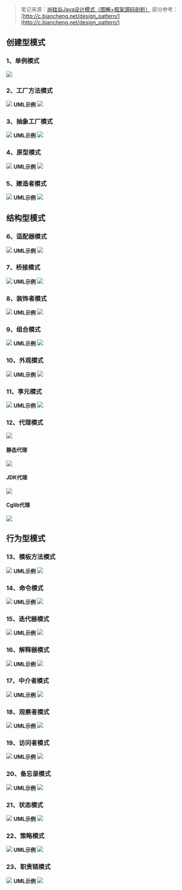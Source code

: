 > 笔记来源：[尚硅谷Java设计模式（图解+框架源码剖析）](https://www.bilibili.com/video/BV1G4411c7N4)
> 部分参考： [http://c.biancheng.net/design_pattern/](http://c.biancheng.net/design_pattern/)

## 创建型模式
### 1、单例模式
![](https://cdn.nlark.com/yuque/0/2022/gif/21564214/1643246759405-06847902-2a20-4f0a-ad51-4c8d9594db53.gif#clientId=ub83aecae-99ef-4&crop=0&crop=0&crop=1&crop=1&from=paste&id=uca5f3467&margin=%5Bobject%20Object%5D&originHeight=472&originWidth=550&originalType=url&ratio=1&rotation=0&showTitle=false&status=done&style=none&taskId=u92679a82-3e78-43de-b63c-eca383c2662&title=)
### 2、工厂方法模式
![](https://cdn.nlark.com/yuque/0/2022/gif/21564214/1643246900424-2ad5ddb9-7e42-46fc-9b03-d07043845902.gif#clientId=ub83aecae-99ef-4&crop=0&crop=0&crop=1&crop=1&from=paste&id=uf042149b&margin=%5Bobject%20Object%5D&originHeight=340&originWidth=750&originalType=url&ratio=1&rotation=0&showTitle=false&status=done&style=none&taskId=u927d3cb4-20a4-46c9-bdc0-f4bc1ffb77f&title=)
**UML示例**
![](https://cdn.nlark.com/yuque/0/2022/gif/21564214/1643249724423-a6471a5e-dec9-4fd1-8b56-cf2f5b0259a7.gif#clientId=ub83aecae-99ef-4&crop=0&crop=0&crop=1&crop=1&from=paste&id=ud216b712&margin=%5Bobject%20Object%5D&originHeight=347&originWidth=680&originalType=url&ratio=1&rotation=0&showTitle=false&status=done&style=none&taskId=uf49bd9c1-2b80-4b0f-9c6e-96e15e97fe4&title=)
### 3、抽象工厂模式
![](https://cdn.nlark.com/yuque/0/2022/gif/21564214/1643246939863-c89aa56a-0500-46d2-a7a9-e7e4d8c2fe3b.gif#clientId=ub83aecae-99ef-4&crop=0&crop=0&crop=1&crop=1&from=paste&id=uf0c5fd40&margin=%5Bobject%20Object%5D&originHeight=576&originWidth=580&originalType=url&ratio=1&rotation=0&showTitle=false&status=done&style=none&taskId=u4bffba2f-50ab-409a-a049-e29527e6fc6&title=)
**UML示例**
![](https://cdn.nlark.com/yuque/0/2022/gif/21564214/1643249754438-0a3f4c75-a02b-4cfb-acdd-916a24cb40ab.gif#clientId=ub83aecae-99ef-4&crop=0&crop=0&crop=1&crop=1&from=paste&id=uf9b4ae60&margin=%5Bobject%20Object%5D&originHeight=623&originWidth=620&originalType=url&ratio=1&rotation=0&showTitle=false&status=done&style=none&taskId=u204bdc4e-7bdc-485d-aeb1-871a8760ba7&title=)
### 4、原型模式
![](https://www.yuque.com/api/filetransfer/images?url=https%3A%2F%2Fi.loli.net%2F2021%2F10%2F15%2F3InmGRD5MyAQcPY.png&sign=1d548ea188d30e6cf21d30479b6eb0e65ef5396f376b2901a9783c60a208fafb#crop=0&crop=0&crop=1&crop=1&from=url&id=dmrBL&margin=%5Bobject%20Object%5D&originHeight=300&originWidth=616&originalType=binary&ratio=1&rotation=0&showTitle=false&status=done&style=none&title=)
**UML示例**
![](https://www.yuque.com/api/filetransfer/images?url=https%3A%2F%2Fi.loli.net%2F2021%2F10%2F15%2FFHOxv9EUD3hAR2T.png&sign=c7c79d578322349c388ef4da66c361c16d8e543e4950de9341c7ecd3a81ddd10#crop=0&crop=0&crop=1&crop=1&from=url&id=gJDxT&margin=%5Bobject%20Object%5D&originHeight=414&originWidth=322&originalType=binary&ratio=1&rotation=0&showTitle=false&status=done&style=none&title=)
### 5、建造者模式
![](https://www.yuque.com/api/filetransfer/images?url=https%3A%2F%2Fi.loli.net%2F2021%2F10%2F16%2FVXpDf2YsJBOPTez.png&sign=21c0d06bb433485edd351f52b51ec7e07a8a23b803b86ac164f8dfab2425b6f6#crop=0&crop=0&crop=1&crop=1&from=url&id=m8Xwy&margin=%5Bobject%20Object%5D&originHeight=357&originWidth=690&originalType=binary&ratio=1&rotation=0&showTitle=false&status=done&style=none&title=)
**UML示例**
![](https://www.yuque.com/api/filetransfer/images?url=https%3A%2F%2Fi.loli.net%2F2021%2F10%2F16%2Fnq5zE1HsDyJuwer.png&sign=2742d72b7f18b634008856a5c947d98f5b19fe70a388a757010e899812e5650f#crop=0&crop=0&crop=1&crop=1&from=url&id=zaWBr&margin=%5Bobject%20Object%5D&originHeight=599&originWidth=816&originalType=binary&ratio=1&rotation=0&showTitle=false&status=done&style=none&title=)
## 结构型模式

### 6、适配器模式

![](https://cdn.nlark.com/yuque/0/2022/gif/21564214/1643247645294-e86f5012-d4e3-4914-b8e7-80785cb882ed.gif#clientId=ub83aecae-99ef-4&crop=0&crop=0&crop=1&crop=1&from=paste&id=uaaac2b0e&margin=%5Bobject%20Object%5D&originHeight=276&originWidth=570&originalType=url&ratio=1&rotation=0&showTitle=false&status=done&style=none&taskId=u6d13cf07-abdd-41c0-b020-9ef2af4e02c&title=)
**UML示例**
![](https://www.yuque.com/api/filetransfer/images?url=https%3A%2F%2Fi.loli.net%2F2021%2F10%2F18%2F9Pb8Lsv2Ol7zgui.png&sign=56b614d6bf6667f4058b7dd0d2fedcacbca48fbae320823efff8477b914901a6#crop=0&crop=0&crop=1&crop=1&from=url&id=JULTS&margin=%5Bobject%20Object%5D&originHeight=376&originWidth=578&originalType=binary&ratio=1&rotation=0&showTitle=false&status=done&style=none&title=)
### 7、桥接模式
![](https://www.yuque.com/api/filetransfer/images?url=https%3A%2F%2Fi.loli.net%2F2021%2F10%2F20%2FWBDYcv4ih3qTRm5.png&sign=c0df46fb5c46342d74332d1baa179442e475329c41f56044ed7112b36733e210#crop=0&crop=0&crop=1&crop=1&from=url&id=OOr4q&margin=%5Bobject%20Object%5D&originHeight=336&originWidth=781&originalType=binary&ratio=1&rotation=0&showTitle=false&status=done&style=none&title=)
**UML示例**
![](https://www.yuque.com/api/filetransfer/images?url=https%3A%2F%2Fi.loli.net%2F2021%2F10%2F20%2F4fFRSVWwzLcNdUi.png&sign=a2f461d5c138943125e387f33d7a448c5f699ad8cf5922dd6472d7adce5a6bff#crop=0&crop=0&crop=1&crop=1&from=url&id=pKsAN&margin=%5Bobject%20Object%5D&originHeight=551&originWidth=881&originalType=binary&ratio=1&rotation=0&showTitle=false&status=done&style=none&title=)
### 8、装饰者模式
![](https://www.yuque.com/api/filetransfer/images?url=https%3A%2F%2Fi.loli.net%2F2021%2F10%2F23%2F9Zz6G4VrQJ2EaHh.png&sign=23955b164963f92ae20725e46a2560b8ee965bb561d2aac0f0c7af77b60b6b6d#crop=0&crop=0&crop=1&crop=1&from=url&id=QA7rG&margin=%5Bobject%20Object%5D&originHeight=415&originWidth=693&originalType=binary&ratio=1&rotation=0&showTitle=false&status=done&style=none&title=)
**UML示例**
![](https://www.yuque.com/api/filetransfer/images?url=https%3A%2F%2Fi.loli.net%2F2021%2F10%2F23%2FJGufy6b1i8FTg47.png&sign=270b268172b66dbe2318c50bb0790189ff336b61c97e04cde8bab04cb117b694#crop=0&crop=0&crop=1&crop=1&from=url&id=jZIwn&margin=%5Bobject%20Object%5D&originHeight=579&originWidth=1110&originalType=binary&ratio=1&rotation=0&showTitle=false&status=done&style=none&title=)
### 9、组合模式
![](https://www.yuque.com/api/filetransfer/images?url=https%3A%2F%2Fimg2020.cnblogs.com%2Fblog%2F2364648%2F202110%2F2364648-20211024161912303-1783484739.jpg&sign=0c35e6ae4a20c38522347c89a38131dccc632643d62a93ecc97567a65f542fd3#crop=0&crop=0&crop=1&crop=1&from=url&id=NhN99&margin=%5Bobject%20Object%5D&originHeight=426&originWidth=1146&originalType=binary&ratio=1&rotation=0&showTitle=false&status=done&style=none&title=)
**UML示例**
![](https://www.yuque.com/api/filetransfer/images?url=https%3A%2F%2Fi.loli.net%2F2021%2F10%2F23%2FsR46tbZn8ydgM53.png&sign=ca17574ebe40b31f129d928d53f4d2ec3466cd043ec4d3f06fab0ac3084f5b5c#crop=0&crop=0&crop=1&crop=1&from=url&id=F9ybW&margin=%5Bobject%20Object%5D&originHeight=559&originWidth=1267&originalType=binary&ratio=1&rotation=0&showTitle=false&status=done&style=none&title=)
### 10、外观模式
![](https://www.yuque.com/api/filetransfer/images?url=https%3A%2F%2Fi.loli.net%2F2021%2F10%2F27%2Fq8lHi1rwvszZjpW.png&sign=68d5e09fd1c5b4b02dcab1715a9d05abd5299e44d290b2db9b557b77c835b1ac#crop=0&crop=0&crop=1&crop=1&from=url&id=SLLj0&margin=%5Bobject%20Object%5D&originHeight=352&originWidth=469&originalType=binary&ratio=1&rotation=0&showTitle=false&status=done&style=none&title=)
**UML示例**
![](https://www.yuque.com/api/filetransfer/images?url=https%3A%2F%2Fi.loli.net%2F2021%2F10%2F27%2Fsi6uGzN74XrT25U.png&sign=289894c15f425cf2d024dd7a838cfffb58c74d45b3ae48ffdf644e1b300ae246#crop=0&crop=0&crop=1&crop=1&from=url&id=RC0RU&margin=%5Bobject%20Object%5D&originHeight=662&originWidth=1266&originalType=binary&ratio=1&rotation=0&showTitle=false&status=done&style=none&title=)
### 11、享元模式
![](https://www.yuque.com/api/filetransfer/images?url=https%3A%2F%2Fi.loli.net%2F2021%2F12%2F03%2FHz19BA8xrEk4LZF.png&sign=b2e4be70c7a30d256d964cd4f1f25bd0341965c760645c18cfd3876772469440#crop=0&crop=0&crop=1&crop=1&from=url&id=tBCM0&margin=%5Bobject%20Object%5D&originHeight=327&originWidth=687&originalType=binary&ratio=1&rotation=0&showTitle=false&status=done&style=none&title=)
**UML示例**
![](https://www.yuque.com/api/filetransfer/images?url=https%3A%2F%2Fs2.loli.net%2F2021%2F12%2F04%2FQMvt5Os3Fy2KHNi.png&sign=d20d49e6a0556c828fcfeb30aa56d19dd7e1e40ad73a75081bf89178c4e01ebc#crop=0&crop=0&crop=1&crop=1&from=url&id=a3MAG&margin=%5Bobject%20Object%5D&originHeight=781&originWidth=508&originalType=binary&ratio=1&rotation=0&showTitle=false&status=done&style=none&title=)
### 12、代理模式
![](https://www.yuque.com/api/filetransfer/images?url=https%3A%2F%2Fs2.loli.net%2F2021%2F12%2F08%2FMkpx2ge5R8GzoAv.png&sign=ffe5701946375f7a1fb73ca11f207012857e27033242819e46025fce345e5b75#crop=0&crop=0&crop=1&crop=1&from=url&id=q1MRl&margin=%5Bobject%20Object%5D&originHeight=291&originWidth=676&originalType=binary&ratio=1&rotation=0&showTitle=false&status=done&style=none&title=)
#### 静态代理
![](https://www.yuque.com/api/filetransfer/images?url=https%3A%2F%2Fs2.loli.net%2F2021%2F12%2F08%2FMk1nsGFtADowXmY.png&sign=6bf41bb0908d1cf85989f407795ecf39b095fe8b016199c29c108be68fa1511d#crop=0&crop=0&crop=1&crop=1&from=url&id=BtS0S&margin=%5Bobject%20Object%5D&originHeight=603&originWidth=576&originalType=binary&ratio=1&rotation=0&showTitle=false&status=done&style=none&title=)
#### JDK代理
![](https://www.yuque.com/api/filetransfer/images?url=https%3A%2F%2Fs2.loli.net%2F2021%2F12%2F08%2FTUNlHKZL4jVabDg.png&sign=079f43d9ce8d1cf4b665e432ac6acc0ffec7d8a10c5dd920b9d4e64c8264bb2b#crop=0&crop=0&crop=1&crop=1&from=url&id=kG1Li&margin=%5Bobject%20Object%5D&originHeight=578&originWidth=840&originalType=binary&ratio=1&rotation=0&showTitle=false&status=done&style=none&title=)
#### Cglib代理
![](https://www.yuque.com/api/filetransfer/images?url=https%3A%2F%2Fs2.loli.net%2F2021%2F12%2F10%2FjMtwO2nBWPRurlh.png&sign=67574eca05dbecda01ad1c00880eedf026d0253d1baabb5eb41ccc0e253631ae#crop=0&crop=0&crop=1&crop=1&from=url&id=YxRue&margin=%5Bobject%20Object%5D&originHeight=453&originWidth=739&originalType=binary&ratio=1&rotation=0&showTitle=false&status=done&style=none&title=)


## 行为型模式
### 13、模板方法模式
![](https://www.yuque.com/api/filetransfer/images?url=https%3A%2F%2Fs2.loli.net%2F2021%2F12%2F11%2FKVIQaesAmLcFvEn.png&sign=2235f19ac123aa17c619318ee69849940e8f87ed86ede6bb396261b38928eeac#crop=0&crop=0&crop=1&crop=1&from=url&id=NzhCv&margin=%5Bobject%20Object%5D&originHeight=549&originWidth=815&originalType=binary&ratio=1&rotation=0&showTitle=false&status=done&style=none&title=)
**UML示例**
![](https://www.yuque.com/api/filetransfer/images?url=https%3A%2F%2Fs2.loli.net%2F2021%2F12%2F11%2F73K2nOj51xAUrFW.png&sign=09cd3f22efead4702d0df2717de6ccd73fecc8886e17abd4423365a8896e0244#crop=0&crop=0&crop=1&crop=1&from=url&id=X5WZI&margin=%5Bobject%20Object%5D&originHeight=525&originWidth=793&originalType=binary&ratio=1&rotation=0&showTitle=false&status=done&style=none&title=)
### 14、命令模式
![](https://www.yuque.com/api/filetransfer/images?url=https%3A%2F%2Fs2.loli.net%2F2021%2F12%2F17%2F7cvjqkWQHVACBpm.png&sign=a874b4650acc942c4d4f79299a03e945ef1c9448d5f2d913dff8c808cc607e71#crop=0&crop=0&crop=1&crop=1&from=url&id=QGRRr&margin=%5Bobject%20Object%5D&originHeight=354&originWidth=741&originalType=binary&ratio=1&rotation=0&showTitle=false&status=done&style=none&title=)
**UML示例**
![](https://www.yuque.com/api/filetransfer/images?url=https%3A%2F%2Fs2.loli.net%2F2021%2F12%2F19%2FNHDpjsMEBWm4C2a.png&sign=3f4f5daaba1426e0bfcda60489b590015e6990316a39ec0bdb6fd701238da35e#crop=0&crop=0&crop=1&crop=1&from=url&id=WgJxv&margin=%5Bobject%20Object%5D&originHeight=768&originWidth=1477&originalType=binary&ratio=1&rotation=0&showTitle=false&status=done&style=none&title=)
### 15、迭代器模式
![](https://www.yuque.com/api/filetransfer/images?url=https%3A%2F%2Fs2.loli.net%2F2021%2F12%2F21%2Fl7VDa2W3zLqsEU1.png&sign=b875be5774902419ebfb1fc266a903517aa4670e0979bead3a1a13941c4ec2c6#crop=0&crop=0&crop=1&crop=1&from=url&id=p28Hz&margin=%5Bobject%20Object%5D&originHeight=611&originWidth=896&originalType=binary&ratio=1&rotation=0&showTitle=false&status=done&style=none&title=)
**UML示例**
![](https://www.yuque.com/api/filetransfer/images?url=https%3A%2F%2Fs2.loli.net%2F2021%2F12%2F31%2FPBlMDxTn5HKwQZG.png&sign=3d799512fc0af32dd8eb9f79266e92c9b5425cdf24f08a6f25bc01f80b1d9dad#crop=0&crop=0&crop=1&crop=1&from=url&id=y0T0U&margin=%5Bobject%20Object%5D&originHeight=687&originWidth=1515&originalType=binary&ratio=1&rotation=0&showTitle=false&status=done&style=none&title=)
### 16、解释器模式
![](https://www.yuque.com/api/filetransfer/images?url=https%3A%2F%2Fs2.loli.net%2F2022%2F01%2F15%2FkEWMS3rshKcTwOy.png&sign=59463994ff128ca5c7bb91d626f2f7bbf5ae1ef9a985db3c1cdf6dfa8c54bbe4#crop=0&crop=0&crop=1&crop=1&from=url&id=qQGmz&margin=%5Bobject%20Object%5D&originHeight=448&originWidth=704&originalType=binary&ratio=1&rotation=0&showTitle=false&status=done&style=none&title=)
**UML示例**
![](https://www.yuque.com/api/filetransfer/images?url=https%3A%2F%2Fs2.loli.net%2F2022%2F01%2F15%2F4AYWgaZBEDKCkOy.png&sign=67522588784899ae2cf1f4f1db85b8eec5aaad5fdda288525cde5f019d3f40b1#crop=0&crop=0&crop=1&crop=1&from=url&id=RcSf8&margin=%5Bobject%20Object%5D&originHeight=778&originWidth=1438&originalType=binary&ratio=1&rotation=0&showTitle=false&status=done&style=none&title=)
### 17、中介者模式
![](https://www.yuque.com/api/filetransfer/images?url=https%3A%2F%2Fs2.loli.net%2F2022%2F01%2F10%2Fs2D5wAxuHrq8oBY.png&sign=02a1af3be2455c299b45d9e973c4896afc3228dea2adea46e73c8e88a9382f11#crop=0&crop=0&crop=1&crop=1&from=url&id=Yv2jq&margin=%5Bobject%20Object%5D&originHeight=584&originWidth=982&originalType=binary&ratio=1&rotation=0&showTitle=false&status=done&style=none&title=)
**UML示例**
![](https://www.yuque.com/api/filetransfer/images?url=https%3A%2F%2Fs2.loli.net%2F2022%2F01%2F11%2Frm21eRG4saMuSZN.png&sign=8b1cf47dc8d7480c440dae6144634a1f1b7def96421381cfca242478651e0efa#crop=0&crop=0&crop=1&crop=1&from=url&id=czKMH&margin=%5Bobject%20Object%5D&originHeight=780&originWidth=1281&originalType=binary&ratio=1&rotation=0&showTitle=false&status=done&style=none&title=)
### 18、观察者模式
![](https://cdn.nlark.com/yuque/0/2022/gif/21564214/1643248306872-dc5522e4-c5b1-4249-b202-8b0372872e31.gif#clientId=ub83aecae-99ef-4&crop=0&crop=0&crop=1&crop=1&from=paste&id=ud6213319&margin=%5Bobject%20Object%5D&originHeight=462&originWidth=590&originalType=url&ratio=1&rotation=0&showTitle=false&status=done&style=none&taskId=udad99a66-68c9-4ec8-b016-43d06f49b08&title=)
**UML示例**
![](https://www.yuque.com/api/filetransfer/images?url=https%3A%2F%2Fs2.loli.net%2F2022%2F01%2F05%2FNQnUZFYmXC8dfGa.png&sign=dc6232858357e1bde61eec1271fe109d55017bebc21b25cfcd6b48f84909a55c#crop=0&crop=0&crop=1&crop=1&from=url&id=VzKba&margin=%5Bobject%20Object%5D&originHeight=759&originWidth=1332&originalType=binary&ratio=1&rotation=0&showTitle=false&status=done&style=none&title=)
### 19、访问者模式
![](https://www.yuque.com/api/filetransfer/images?url=https%3A%2F%2Fs2.loli.net%2F2021%2F12%2F20%2Fnfv3IxPO9et7wAB.png&sign=3559700ab9c54a6a6cb124ed69c5af46259077aad79bf73f76b1349a5dd82eef#crop=0&crop=0&crop=1&crop=1&from=url&id=hdLVS&margin=%5Bobject%20Object%5D&originHeight=592&originWidth=843&originalType=binary&ratio=1&rotation=0&showTitle=false&status=done&style=none&title=)
**UML示例**
![](https://www.yuque.com/api/filetransfer/images?url=https%3A%2F%2Fs2.loli.net%2F2021%2F12%2F20%2F85XEZFvfdqOSGsn.png&sign=1de2f86d48ba1f92cce5bf7d55839ecb5090c55e72ca31edbabdbb5a22e3aa65#crop=0&crop=0&crop=1&crop=1&from=url&id=V2bIh&margin=%5Bobject%20Object%5D&originHeight=661&originWidth=1261&originalType=binary&ratio=1&rotation=0&showTitle=false&status=done&style=none&title=)
### 20、备忘录模式
![](https://www.yuque.com/api/filetransfer/images?url=https%3A%2F%2Fs2.loli.net%2F2022%2F01%2F12%2Fg6VqZ3huAMLHbjK.png&sign=22104fd0dab4bed265af7c91442b032f555b0d1e49b447da4055b32041b65910#crop=0&crop=0&crop=1&crop=1&from=url&id=lmdaE&margin=%5Bobject%20Object%5D&originHeight=437&originWidth=681&originalType=binary&ratio=1&rotation=0&showTitle=false&status=done&style=none&title=)
**UML示例**
![](https://www.yuque.com/api/filetransfer/images?url=https%3A%2F%2Fs2.loli.net%2F2022%2F01%2F14%2FQsfdjlzkFWa3Aut.png&sign=ec93619bca8d530a214cc185aed829e7944d508ae9a5e78e24c710c2458633c4#crop=0&crop=0&crop=1&crop=1&from=url&id=K7dvK&margin=%5Bobject%20Object%5D&originHeight=734&originWidth=680&originalType=binary&ratio=1&rotation=0&showTitle=false&status=done&style=none&title=)
### 21、状态模式
![](https://www.yuque.com/api/filetransfer/images?url=https%3A%2F%2Fs2.loli.net%2F2022%2F01%2F16%2FrQfzpXgwPMUmVlu.png&sign=dd24164bc971548f57d3e644f3f25e60f92fa141b3d7f2386732a5b5413db794#crop=0&crop=0&crop=1&crop=1&from=url&id=QkEx5&margin=%5Bobject%20Object%5D&originHeight=291&originWidth=799&originalType=binary&ratio=1&rotation=0&showTitle=false&status=done&style=none&title=)
**UML示例**
![](https://www.yuque.com/api/filetransfer/images?url=https%3A%2F%2Fs2.loli.net%2F2022%2F01%2F16%2FpLbAXg5DKtYHBoQ.png&sign=7b4fd4d27ac9d7845205577eac690c3ed1cfc512782950c590c1c2c34f394871#crop=0&crop=0&crop=1&crop=1&from=url&id=Ou5T9&margin=%5Bobject%20Object%5D&originHeight=793&originWidth=1048&originalType=binary&ratio=1&rotation=0&showTitle=false&status=done&style=none&title=)
### 22、策略模式
![](https://www.yuque.com/api/filetransfer/images?url=https%3A%2F%2Fs2.loli.net%2F2022%2F01%2F17%2FYz5NA8TvQutKMHa.png&sign=e0f39207fa46ad6ad8c995cac5697cc01662ed6e43bdbd90e037cd283b243bb6#crop=0&crop=0&crop=1&crop=1&from=url&id=t44K4&margin=%5Bobject%20Object%5D&originHeight=488&originWidth=986&originalType=binary&ratio=1&rotation=0&showTitle=false&status=done&style=none&title=)
**UML示例**
![](https://www.yuque.com/api/filetransfer/images?url=https%3A%2F%2Fs2.loli.net%2F2022%2F01%2F17%2Fy7LdtQwUO9YSJFN.png&sign=86e0ee49d61cfee90dc659103e53327fefe2989d968f65f7ec46332dd166899d#crop=0&crop=0&crop=1&crop=1&from=url&id=NKUyc&margin=%5Bobject%20Object%5D&originHeight=481&originWidth=1491&originalType=binary&ratio=1&rotation=0&showTitle=false&status=done&style=none&title=)
### 23、职责链模式
![](https://www.yuque.com/api/filetransfer/images?url=https%3A%2F%2Fs2.loli.net%2F2022%2F01%2F17%2FNpqJoWdA2YaViEX.png&sign=a5f366b794c615ef310402fca7e6cfa0f7b14577a797efebdb19dd8fc0e41e4d#crop=0&crop=0&crop=1&crop=1&from=url&id=knNvW&margin=%5Bobject%20Object%5D&originHeight=411&originWidth=851&originalType=binary&ratio=1&rotation=0&showTitle=false&status=done&style=none&title=)
**UML示例**
![](https://www.yuque.com/api/filetransfer/images?url=https%3A%2F%2Fs2.loli.net%2F2022%2F01%2F17%2FqIFvLVuKfyNbxmZ.png&sign=580569fc35f9b116f4e987a1ecb8fee817acfe6f65939870e3579ee737047fdc#crop=0&crop=0&crop=1&crop=1&from=url&id=qINGJ&margin=%5Bobject%20Object%5D&originHeight=521&originWidth=918&originalType=binary&ratio=1&rotation=0&showTitle=false&status=done&style=none&title=)
